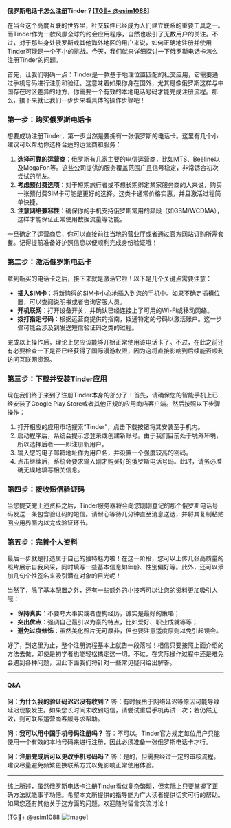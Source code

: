**俄罗斯电话卡怎么注册Tinder？[[TG💪+ @esim1088](https://t.me/s/esim1088)]**

在当今这个高度互联的世界里，社交软件已经成为人们建立联系的重要工具之一。而Tinder作为一款风靡全球的约会应用程序，自然也吸引了无数用户的关注。不过，对于那些身处俄罗斯或其他海外地区的用户来说，如何正确地注册并使用Tinder可能是一个不小的挑战。今天，我们就来详细探讨一下俄罗斯电话卡怎么注册Tinder的问题。

首先，让我们明确一点：Tinder是一款基于地理位置匹配的社交应用，它需要通过手机号码进行注册和验证。这意味着如果你身在国外，尤其是像俄罗斯这样与中国存在时区差异的地方，你需要一个有效的本地电话号码才能完成注册流程。那么，接下来就让我们一步步来看具体的操作步骤吧！

### 第一步：购买俄罗斯电话卡

想要成功注册Tinder，第一步当然是要拥有一张俄罗斯的电话卡。这里有几个小建议可以帮助你选择合适的运营商和服务：

1. **选择可靠的运营商**：俄罗斯有几家主要的电信运营商，比如MTS、Beeline以及MegaFon等。这些公司提供的服务覆盖范围广且信号稳定，非常适合初次尝试的朋友。
2. **考虑预付费选项**：对于短期旅行者或不想长期绑定某家服务商的人来说，购买一张预付费SIM卡可能是更好的选择。这类卡通常价格实惠，并且激活过程简单快捷。
3. **注意网络兼容性**：确保你的手机支持俄罗斯常用的频段（如GSM/WCDMA），这样才能保证正常使用数据流量等功能。

一旦确定了运营商后，你可以直接前往当地的营业厅或者通过官方网站订购所需套餐。记得提前准备好护照信息以便顺利完成身份验证哦！

### 第二步：激活俄罗斯电话卡

拿到新买的电话卡之后，接下来就是激活它啦！以下是几个关键点需要注意：

- **插入SIM卡**：将新购得的SIM卡小心地插入到您的手机中。如果不确定插槽位置，可以查阅说明书或者咨询客服人员。
- **开机联网**：打开设备开关，并确认已经连接上了可用的Wi-Fi或移动网络。
- **拨打指定号码**：根据运营商提供的指南，拨通特定的号码以激活账户。这一步骤可能会涉及到发送短信验证码之类的过程。

完成以上操作后，理论上您应该能够开始正常使用该电话卡了。不过，在此之前还有必要检查一下是否已经获得了国际漫游权限，因为这将直接影响到后续能否顺利访问互联网资源。

### 第三步：下载并安装Tinder应用

现在我们终于来到了注册Tinder本身的部分了！首先，请确保您的智能手机上已经安装了Google Play Store或者其他正规的应用商店客户端。然后按照以下步骤操作：

1. 打开相应的应用市场搜索“Tinder”，点击下载按钮将其安装至手机内。
2. 启动程序后，系统会提示您登录或创建新账号。由于我们目前处于境外环境，所以选择后者——即注册新用户。
3. 输入您的电子邮箱地址作为用户名，并设置一个强度较高的密码。
4. 点击继续后，系统会要求输入刚才购买好的俄罗斯电话号码。此时，请务必准确无误地填写相关信息。

### 第四步：接收短信验证码

当您提交完上述资料之后，Tinder服务器将会向您刚刚登记的那个俄罗斯电话号码发送一条包含验证码的短信。请耐心等待几分钟直至消息送达，并将其复制粘贴回应用界面内以完成验证环节。

### 第五步：完善个人资料

最后一步就是打造属于自己的独特魅力啦！在这一阶段，您可以上传几张高质量的照片展示自我风采，同时填写一些基本信息如年龄、性别偏好等。此外，还可以添加几句个性签名来吸引潜在对象的目光呢！

当然了，除了基本配置之外，还有一些额外的小技巧可以让您的资料更加吸引人哦：

- **保持真实**：不要夸大事实或者虚构经历，诚实是最好的策略；
- **突出优点**：强调自己最引以为豪的特点，比如爱好、职业成就等等；
- **避免过度修饰**：虽然美化照片无可厚非，但也要注意适度原则以免引起误会。

好了，到这里为止，整个注册流程基本上就告一段落啦！相信只要按照上面介绍的方法去做，即使是初学者也能轻松搞定这一切。不过，在实际操作过程中还是难免会遇到各种问题，因此下面我们将针对一些常见疑问给出解答。

---

#### Q&A

**问：为什么我的验证码迟迟没有收到？**
答：有时候由于网络延迟等原因可能导致延迟现象发生。如果您长时间未收到短信，请尝试重启手机再试一次；若仍然无效，则可联系运营商客服寻求帮助。

**问：我可以用中国手机号码注册吗？**
答：不可以。Tinder官方规定每位用户只能使用一个有效的本地号码来进行注册，因此必须准备一张俄罗斯电话卡才行。

**问：注册完成后可以更改手机号码吗？**
答：是的，但需要经过一定的审核流程。建议尽量避免频繁更换联系方式以免影响正常使用体验。

---

综上所述，虽然俄罗斯电话卡注册Tinder看似复杂繁琐，但实际上只要掌握了正确方法就能事半功倍。希望本文所提供的指导能为广大读者提供切实可行的帮助。如果您还有其他关于这方面的问题，欢迎随时留言交流讨论！

[[TG💪+ @esim1088](https://t.me/s/esim1088) ![Image](https://i.postimg.cc/4NQfJmqS/Snipaste-2025-05-13-00-14-12.png)]